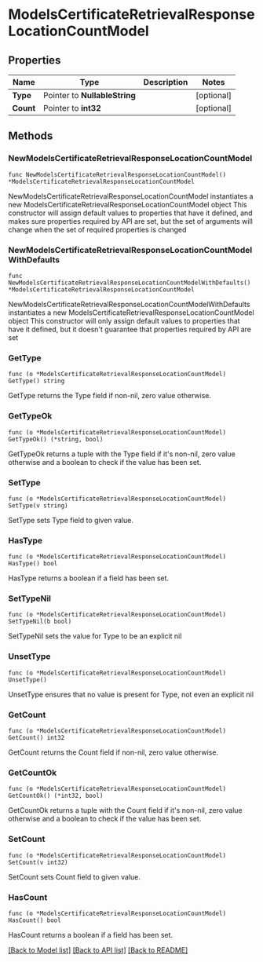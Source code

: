 # ModelsCertificateRetrievalResponseLocationCountModel

## Properties

Name | Type | Description | Notes
------------ | ------------- | ------------- | -------------
**Type** | Pointer to **NullableString** |  | [optional] 
**Count** | Pointer to **int32** |  | [optional] 

## Methods

### NewModelsCertificateRetrievalResponseLocationCountModel

`func NewModelsCertificateRetrievalResponseLocationCountModel() *ModelsCertificateRetrievalResponseLocationCountModel`

NewModelsCertificateRetrievalResponseLocationCountModel instantiates a new ModelsCertificateRetrievalResponseLocationCountModel object
This constructor will assign default values to properties that have it defined,
and makes sure properties required by API are set, but the set of arguments
will change when the set of required properties is changed

### NewModelsCertificateRetrievalResponseLocationCountModelWithDefaults

`func NewModelsCertificateRetrievalResponseLocationCountModelWithDefaults() *ModelsCertificateRetrievalResponseLocationCountModel`

NewModelsCertificateRetrievalResponseLocationCountModelWithDefaults instantiates a new ModelsCertificateRetrievalResponseLocationCountModel object
This constructor will only assign default values to properties that have it defined,
but it doesn't guarantee that properties required by API are set

### GetType

`func (o *ModelsCertificateRetrievalResponseLocationCountModel) GetType() string`

GetType returns the Type field if non-nil, zero value otherwise.

### GetTypeOk

`func (o *ModelsCertificateRetrievalResponseLocationCountModel) GetTypeOk() (*string, bool)`

GetTypeOk returns a tuple with the Type field if it's non-nil, zero value otherwise
and a boolean to check if the value has been set.

### SetType

`func (o *ModelsCertificateRetrievalResponseLocationCountModel) SetType(v string)`

SetType sets Type field to given value.

### HasType

`func (o *ModelsCertificateRetrievalResponseLocationCountModel) HasType() bool`

HasType returns a boolean if a field has been set.

### SetTypeNil

`func (o *ModelsCertificateRetrievalResponseLocationCountModel) SetTypeNil(b bool)`

 SetTypeNil sets the value for Type to be an explicit nil

### UnsetType
`func (o *ModelsCertificateRetrievalResponseLocationCountModel) UnsetType()`

UnsetType ensures that no value is present for Type, not even an explicit nil
### GetCount

`func (o *ModelsCertificateRetrievalResponseLocationCountModel) GetCount() int32`

GetCount returns the Count field if non-nil, zero value otherwise.

### GetCountOk

`func (o *ModelsCertificateRetrievalResponseLocationCountModel) GetCountOk() (*int32, bool)`

GetCountOk returns a tuple with the Count field if it's non-nil, zero value otherwise
and a boolean to check if the value has been set.

### SetCount

`func (o *ModelsCertificateRetrievalResponseLocationCountModel) SetCount(v int32)`

SetCount sets Count field to given value.

### HasCount

`func (o *ModelsCertificateRetrievalResponseLocationCountModel) HasCount() bool`

HasCount returns a boolean if a field has been set.


[[Back to Model list]](../README.md#documentation-for-models) [[Back to API list]](../README.md#documentation-for-api-endpoints) [[Back to README]](../README.md)


